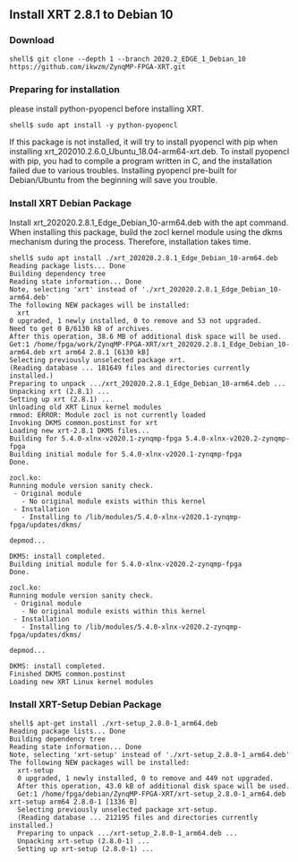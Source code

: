 Install XRT 2.8.1 to Debian 10
---------------------------------------------------------------------

### Download

```console
shell$ git clone --depth 1 --branch 2020.2_EDGE_1_Debian_10 https://github.com/ikwzm/ZynqMP-FPGA-XRT.git
```

### Preparing for installation

please install python-pyopencl before installing XRT.

```console
shell$ sudo apt install -y python-pyopencl
```

If this package is not installed, it will try to install pyopencl with pip when installing xrt_202010.2.6.0_Ubuntu_18.04-arm64-xrt.deb.
To install pyopencl with pip, you had to compile a program written in C, and the installation failed due to various troubles.
Installing pyopencl pre-built for Debian/Ubuntu from the beginning will save you trouble.

### Install XRT Debian Package

Install xrt_202020.2.8.1_Edge_Debian_10-arm64.deb with the apt command.
When installing this package, build the zocl kernel module using the dkms mechanism during the process. Therefore, installation takes time.

```console
shell$ sudo apt install ./xrt_202020.2.8.1_Edge_Debian_10-arm64.deb
Reading package lists... Done
Building dependency tree
Reading state information... Done
Note, selecting 'xrt' instead of './xrt_202020.2.8.1_Edge_Debian_10-arm64.deb'
The following NEW packages will be installed:
  xrt
0 upgraded, 1 newly installed, 0 to remove and 53 not upgraded.
Need to get 0 B/6130 kB of archives.
After this operation, 38.6 MB of additional disk space will be used.
Get:1 /home/fpga/work/ZynqMP-FPGA-XRT/xrt_202020.2.8.1_Edge_Debian_10-arm64.deb xrt arm64 2.8.1 [6130 kB]
Selecting previously unselected package xrt.
(Reading database ... 181649 files and directories currently installed.)
Preparing to unpack .../xrt_202020.2.8.1_Edge_Debian_10-arm64.deb ...
Unpacking xrt (2.8.1) ...
Setting up xrt (2.8.1) ...
Unloading old XRT Linux kernel modules
rmmod: ERROR: Module zocl is not currently loaded
Invoking DKMS common.postinst for xrt
Loading new xrt-2.8.1 DKMS files...
Building for 5.4.0-xlnx-v2020.1-zynqmp-fpga 5.4.0-xlnx-v2020.2-zynqmp-fpga
Building initial module for 5.4.0-xlnx-v2020.1-zynqmp-fpga
Done.

zocl.ko:
Running module version sanity check.
 - Original module
   - No original module exists within this kernel
 - Installation
   - Installing to /lib/modules/5.4.0-xlnx-v2020.1-zynqmp-fpga/updates/dkms/

depmod...

DKMS: install completed.
Building initial module for 5.4.0-xlnx-v2020.2-zynqmp-fpga
Done.

zocl.ko:
Running module version sanity check.
 - Original module
   - No original module exists within this kernel
 - Installation
   - Installing to /lib/modules/5.4.0-xlnx-v2020.2-zynqmp-fpga/updates/dkms/

depmod...

DKMS: install completed.
Finished DKMS common.postinst
Loading new XRT Linux kernel modules

```

### Install XRT-Setup Debian Package

```console
shell$ apt-get install ./xrt-setup_2.8.0-1_arm64.deb
Reading package lists... Done
Building dependency tree
Reading state information... Done
Note, selecting 'xrt-setup' instead of './xrt-setup_2.8.0-1_arm64.deb'
The following NEW packages will be installed:
  xrt-setup
  0 upgraded, 1 newly installed, 0 to remove and 449 not upgraded.
  After this operation, 43.0 kB of additional disk space will be used.
  Get:1 /home/fpga/debian/ZynqMP-FPGA-XRT/xrt-setup_2.8.0-1_arm64.deb xrt-setup arm64 2.8.0-1 [1336 B]
  Selecting previously unselected package xrt-setup.
  (Reading database ... 212195 files and directories currently installed.)
  Preparing to unpack .../xrt-setup_2.8.0-1_arm64.deb ...
  Unpacking xrt-setup (2.8.0-1) ...
  Setting up xrt-setup (2.8.0-1) ...
```

